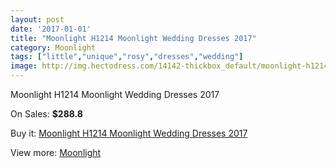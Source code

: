 ```yaml
---
layout: post
date: '2017-01-01'
title: "Moonlight H1214 Moonlight Wedding Dresses 2017"
category: Moonlight
tags: ["little","unique","rosy","dresses","wedding"]
image: http://img.hectodress.com/14142-thickbox_default/moonlight-h1214-moonlight-wedding-dresses-2013.jpg
---
```

Moonlight H1214 Moonlight Wedding Dresses 2017

On Sales: **$288.8**
<a href="https://www.hectodress.com/moonlight/6854-moonlight-h1214-moonlight-wedding-dresses-2013.html"><amp-img layout="responsive" width="600" height="600" src="//img.hectodress.com/14142-thickbox_default/moonlight-h1214-moonlight-wedding-dresses-2013.jpg" alt="Moonlight H1214 Moonlight Wedding Dresses 2017 0" /></a>
<a href="https://www.hectodress.com/moonlight/6854-moonlight-h1214-moonlight-wedding-dresses-2013.html"><amp-img layout="responsive" width="600" height="600" src="//img.hectodress.com/14144-thickbox_default/moonlight-h1214-moonlight-wedding-dresses-2013.jpg" alt="Moonlight H1214 Moonlight Wedding Dresses 2017 1" /></a>
<a href="https://www.hectodress.com/moonlight/6854-moonlight-h1214-moonlight-wedding-dresses-2013.html"><amp-img layout="responsive" width="600" height="600" src="//img.hectodress.com/14143-thickbox_default/moonlight-h1214-moonlight-wedding-dresses-2013.jpg" alt="Moonlight H1214 Moonlight Wedding Dresses 2017 2" /></a>

Buy it: [Moonlight H1214 Moonlight Wedding Dresses 2017](https://www.hectodress.com/moonlight/6854-moonlight-h1214-moonlight-wedding-dresses-2013.html "Moonlight H1214 Moonlight Wedding Dresses 2017")

View more: [Moonlight](https://www.hectodress.com/119-moonlight "Moonlight")